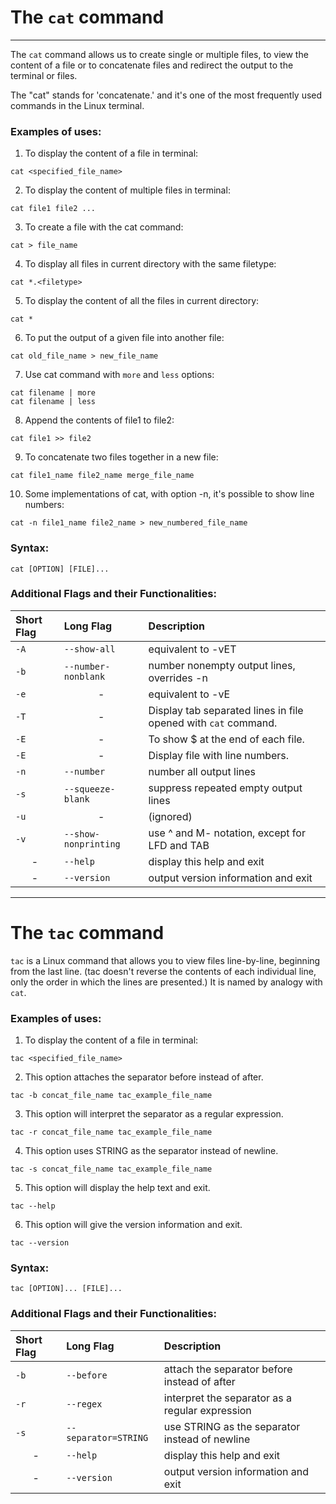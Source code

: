 # The `cat` command
---

The `cat` command allows us to create single or multiple files, to view the content of a file or to concatenate files and redirect the output to the terminal or files.

The "cat" stands for 'concatenate.' and it's one of the most frequently used commands in the Linux terminal.


### Examples of uses:


1. To display the content of a file in terminal:

```
cat <specified_file_name>
```

2. To display the content of multiple files in terminal:

```
cat file1 file2 ...
```

3. To create a file with the cat command:

```
cat > file_name
```

4. To display all files in current directory with the same filetype:

```
cat *.<filetype>
```

5. To display the content of all the files in current directory:

```
cat *
```

6. To put the output of a given file into another file:

```
cat old_file_name > new_file_name
```
7. Use cat command with `more` and `less` options:

```
cat filename | more
cat filename | less
```

8. Append the contents of file1 to file2:

```
cat file1 >> file2
```

9. To concatenate two files together in a new file:

```
cat file1_name file2_name merge_file_name
```

10. Some implementations of cat, with option -n, it's possible to show line numbers:

```
cat -n file1_name file2_name > new_numbered_file_name
```


### Syntax:

```
cat [OPTION] [FILE]...
```

### Additional Flags and their Functionalities:

|**Short Flag**   |**Long Flag**   |**Description**   |
|:---|:---|:---|
|`-A`| `--show-all` |equivalent to -vET|
|`-b`| `--number-nonblank` |number nonempty output lines, overrides -n|
|`-e`|<center>-</center>| equivalent to -vE|
|`-T`|<center>-</center>|Display tab separated lines in file opened with ```cat``` command.|
|`-E`|<center>-</center>|To show $ at the end of each file.|
|`-E`|<center>-</center>|Display file with line numbers.|
|`-n`| `--number`|number all output lines|
|`-s`| `--squeeze-blank`|suppress repeated empty output lines|
|`-u`|<center>-</center>|(ignored)|
|`-v`| `--show-nonprinting`|use ^ and M- notation, except for LFD and TAB|
|<center>-</center>|`--help` |display this help and exit|
|<center>-</center>|`--version`|output version information and exit|


---


# The `tac` command

`tac` is a Linux command that allows you to view files line-by-line, beginning from the last line. (tac doesn't reverse the contents of each individual line, only the order in which the lines are presented.) It is named by analogy with `cat`.


### Examples of uses:


1. To display the content of a file in terminal:

```
tac <specified_file_name>
```

2. This option attaches the separator before instead of after.

```
tac -b concat_file_name tac_example_file_name
```
3. This option will interpret the separator as a regular expression.
```
tac -r concat_file_name tac_example_file_name
```
4. This option uses STRING as the separator instead of newline.
```
tac -s concat_file_name tac_example_file_name
```

5. This option will display the help text and exit.

```
tac --help
```
6. This option will give the version information and exit.

```
tac --version
```

### Syntax:

```
tac [OPTION]... [FILE]...
```

### Additional Flags and their Functionalities:

|**Short Flag**   |**Long Flag**   |**Description**   |
|:---|:---|:---|
|`-b`|`--before`|attach the separator before instead of after|
|`-r`| `--regex`|interpret the separator as a regular expression|
|`-s`| `--separator=STRING`|use STRING as the separator instead of newline|
|<center>-</center>|`--help`|display this help and exit|
|<center>-</center>|`--version`|output version information and exit|
